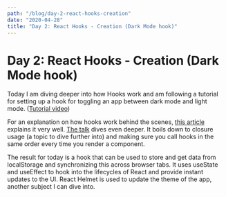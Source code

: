 ```yaml
---
path: "/blog/day-2-react-hooks-creation"
date: "2020-04-28"
title: "Day 2: React Hooks - Creation (Dark Mode hook)"
---
```


# Day 2: React Hooks - Creation (Dark Mode hook)

Today I am diving deeper into how Hooks work and am following a tutorial for setting up a hook for toggling an app between dark mode and light mode. ([Tutorial video](https://www.youtube.com/watch?v=BAf0uhKVHBk&feature=youtu.be))

For an explanation on how hooks work behind the scenes, [this article](https://www.netlify.com/blog/2019/03/11/deep-dive-how-do-react-hooks-really-work/) explains it very well. [The talk](https://www.swyx.io/speaking/react-hooks/) dives even deeper. It boils down to closure usage (a topic to dive further into) and making sure you call hooks in the same order every time you render a component.

The result for today is a hook that can be used to store and get data from localStorage and synchronizing this across browser tabs. It uses useState and useEffect to hook into the lifecycles of React and provide instant updates to the UI. React Helmet is used to update the theme of the app, another subject I can dive into.
